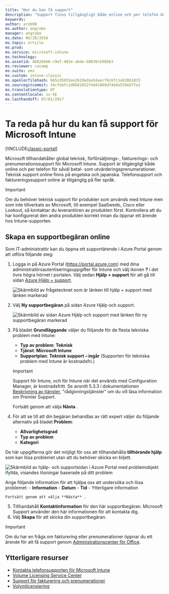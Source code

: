 ```yaml
---
title: "Hur du kan få support"
description: "Support finns tillgängligt både online och per telefon både för betal- och utvärderingsprenumerationer."
keywords: 
author: arob98
ms.author: angrobe
manager: angrobe
ms.date: 06/28/2016
ms.topic: article
ms.prod: 
ms.service: microsoft-intune
ms.technology: 
ms.assetid: 4682b6b6-c9ef-483e-a6de-b8830cb98b63
ms.reviewer: cacamp
ms.suite: ems
ms.custom: intune-classic
ms.openlocfilehash: b65cd5855ee2610adaa54aecf8c6fc1ab3061833
ms.sourcegitcommit: 34cfebfc1d8b81032f4d41869d74dda559e677e2
ms.translationtype: HT
ms.contentlocale: sv-SE
ms.lasthandoff: 07/01/2017
---
```

# Ta reda på hur du kan få support för Microsoft Intune
<a id="how-to-get-support-for-microsoft-intune" class="xliff"></a>

[!INCLUDE[classic-portal](../includes/classic-portal.md)]

Microsoft tillhandahåller global teknisk, förförsäljnings-, fakturerings- och prenumerationssupport för Microsoft Intune. Support är tillgängligt både online och per telefon för såväl betal- som utvärderingsprenumerationer. Teknisk support online finns på engelska och japanska. Telefonsupport och faktureringssupport online är tillgänglig på fler språk.

>[!IMPORTANT]
> Om du behöver teknisk support för produkter som används med Intune men som inte tillverkats av Microsoft, till exempel SaaSwedo, Cisco eller Lookout, så kontaktar du leverantören av produkten först. Kontrollera att du har konfigurerat den andra produkten korrekt innan du öppnar ett ärende hos Intune-supporten.

## Skapa en supportbegäran online
<a id="create-an-online-support-ticket" class="xliff"></a>

Som IT-administratör kan du öppna ett supportärende i Azure Portal genom att utföra följande steg:

1. Logga in på Azure Portal (https://portal.azure.com) med dina administratörsautentiseringsuppgifter för Intune och välj ikonen **?** i det övre högra hörnet i portalen. Välj sedan **Hjälp + support** för att gå till sidan [Azure Hjälp + support](https://portal.azure.com/#blade/Microsoft_Azure_Support/HelpAndSupportBlade/overview).

    ![Skärmbild av frågetecknet som är länken till hjälp + support med länken markerad](./media/azure-get-support.png)

2. Välj **Ny supportbegäran** på sidan Azure Hjälp och support.

    ![Skärmbild av sidan Azure Hjälp och support med länken för ny supportbegäran markerad](media/azure-support-ticket-link.png)
3. På bladet **Grundläggande** väljer du följande för de flesta tekniska problem med Intune:
    - **Typ av problem**: **Teknisk**
    - **Tjänst**: **Microsoft Intune**
    - **Supportplan**: **Teknisk support – ingår** (Supporten för tekniska problem med Intune är kostnadsfri.)

    >[!IMPORTANT]
    >Support för Intune, och för Intune när det används med Configuration Manager, är kostnadsfritt. Se avsnitt 5.3.3 i dokumentationen [Beskrivning av tjänster](https://www.microsoft.com/en-us/microsoftservices/services-list.aspx), "rådgivningstjänster" om du vill läsa information om Premier Support.

    Fortsätt genom att välja **Nästa** .
4. För att se till att din begäran behandlas av rätt expert väljer du följande alternativ på bladet **Problem**:
    - **Allvarlighetsgrad**
    - **Typ av problem**
    - **Kategori**

 De här uppgifterna gör det möjligt för oss att tillhandahålla **tillhörande hjälp** som kan lösa problemet utan att du behöver skicka en biljett.

 ![Skärmbild av hjälp- och supportsidan i Azure Portal med problemobjekt ifyllda, visandes lösningar baserade på ditt problem](./media/support-need-solutions.png)

 Ange följande information för att hjälpa oss att undersöka och lösa problemet:
    -   **Information**
    - **Datum**
    - **Tid**
    - Ytterligare information

    Fortsätt genom att välja **Nästa** .
5. Tillhandahåll **Kontaktinformation** för den här supportbegäran. Microsoft Support använder den här informationen för att kontakta dig.
6. Välj **Skapa** för att skicka din supportbegäran.

>[!IMPORTANT]
>Om du har en fråga om fakturering eller prenumerationer öppnar du ett ärende för att få support genom [Administrationscenter för Office](https://portal.office.com/Support/SupportEntry.aspx).

## Ytterligare resurser
<a id="additional-resources" class="xliff"></a>
- [Kontakta telefonsupporten för Microsoft Intune](contact-assisted-phone-support-for-microsoft-intune.md)
- [Volume Licensing Service Center](http://go.microsoft.com/fwlink/p/?LinkID=282016)
- [Support för fakturering och prenumerationer](https://support.office.com/article/Contact-Office-365-for-business-support-Admin-Help-32a17ca7-6fa0-4870-8a8d-e25ba4ccfd4b?ui=en-US&rs=en-US&ad=US)
- [Volymlicensiering](http://go.microsoft.com/fwlink/p/?LinkID=282015)
